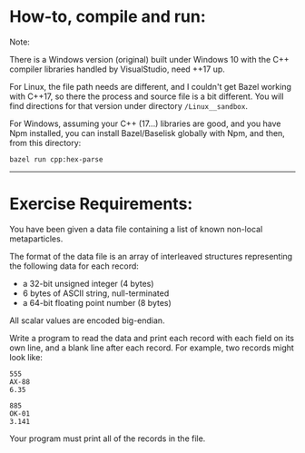 

# How-to, compile and run:


Note:


There is a Windows version (original) built under Windows 10 with the C++ compiler libraries handled by VisualStudio, need ++17 up.

For Linux, the file path needs are different, and I couldn't get Bazel working with C++17, so there the process and source file is a bit different.  You will find directions for that version under directory `/Linux__sandbox`.

For Windows, assuming your C++ (17...) libraries are good, and you have Npm installed, you can install Bazel/Baselisk globally with Npm, and then, from this directory:

`bazel run cpp:hex-parse`



______________________________________________________________________


# Exercise Requirements:


You have been given a data file containing a list of known non-local
metaparticles.

The format of the data file is an array of interleaved structures representing
the following data for each record:

* a 32-bit unsigned integer (4 bytes)
* 6 bytes of ASCII string, null-terminated
* a 64-bit floating point number (8 bytes)

All scalar values are encoded big-endian.

Write a program to read the data and print each record with each field on its
own line, and a blank line after each record.  For example, two records might
look like:

```
555
AX-88
6.35

885
OK-01
3.141

```

Your program must print all of the records in the file.

